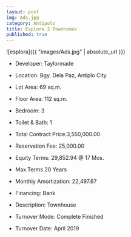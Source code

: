 ```yaml
---
layout: post
img: Ads.jpg
category: Antipolo
title: Esplora 2 Townhomes
published: true
---
```


![esplora]({{ "images/Ads.jpg" | absolute_url }})

- Developer: Taylormade
- Location: Bgy. Dela Paz, Antiplo City
- Lot Area: 69 sq.m.
- Floor Area: 112 sq.m.
- Bedroom: 3
- Toilet & Bath: 1


- Total Contract Price:3,550,000.00
- Reservation Fee: 25,000.00
- Equity Terms: 29,852.94 @ 17 Mos.
- Max.Terms	20 Years
- Monthly Amortization: 22,497.67
- Financing: Bank

- Description: Townhouse
- Turnover Mode: Complete Finished
- Turnover Date: April 2019